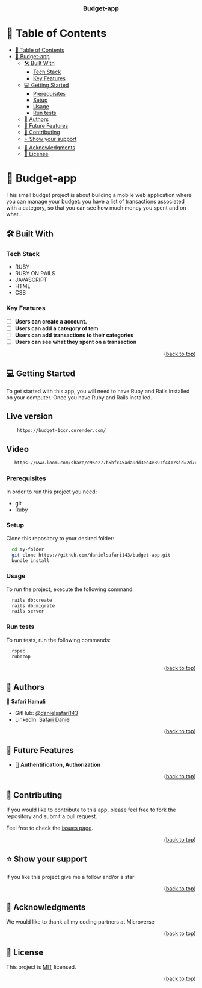 <a name="readme-top"></a>

<div align="center">
  <h3><b>Budget-app</b></h3>
</div>

# 📗 Table of Contents

- [📗 Table of Contents](#-table-of-contents)
- [📖 Budget-app](#-catalog-of-things)
  - [🛠 Built With ](#-built-with-)
    - [Tech Stack ](#tech-stack-)
    - [Key Features ](#key-features-)
  - [💻 Getting Started ](#-getting-started-)
    - [Prerequisites](#prerequisites)
    - [Setup](#setup)
    - [Usage](#usage)
    - [Run tests](#run-tests)
  - [👥 Authors ](#-authors-)
  - [🔭 Future Features ](#-future-features-)
  - [🤝 Contributing ](#-contributing-)
  - [⭐️ Show your support ](#️-show-your-support-)
  - [🙏 Acknowledgments ](#-acknowledgments-)
  - [📝 License ](#-license-)

# 📖 Budget-app<a name="about-project"></a>

This small budget project is about building a mobile web application where you can manage your budget: you have a list of transactions associated with a category, so that you can see how much money you spent and on what.

## 🛠 Built With <a name="built-with"></a>

### Tech Stack <a name="tech-stack"></a>

- RUBY
- RUBY ON RAILS
- JAVASCRIPT 
- HTML 
- CSS

### Key Features <a name="key-features"></a>

- [ ] **Users can create a account.**
- [ ] **Users can add a category of tem**
- [ ] **Users can add transactions to their categories**
- [ ] **Users can see what they spent on a transaction**

<p align="right">(<a href="#readme-top">back to top</a>)</p>

## 💻 Getting Started <a name="getting-started"></a>

To get started with this app, you will need to have Ruby and Rails installed on your computer. Once you have Ruby and Rails installed.

## Live version
```sh
    https://budget-1ccr.onrender.com/
```

## Video
```sh
   https://www.loom.com/share/c95e277b5bfc45ada9dd3ee4e891f441?sid=2d7cdd8f-fd81-43b9-9ed8-abc0b9154264
```

### Prerequisites

In order to run this project you need:

- git
- Ruby

### Setup

Clone this repository to your desired folder:

```sh
  cd my-folder
  git clone https://github.com/danielsafari143/budget-app.git
  bundle install
```

### Usage

To run the project, execute the following command:

```sh
  rails db:create
  rails db:migrate
  rails server
```

### Run tests

To run tests, run the following commands:

```sh
  rspec
  rubocop
```

<p align="right">(<a href="#readme-top">back to top</a>)</p>

## 👥 Authors <a name="authors"></a>

👤 **Safari Hamuli**

- GitHub: [@danielsafari143](https://github.com/danielsafari143)
- LinkedIn: [Safari Daniel](https://www.linkedin.com/in/safari-daniel/)

<p align="right">(<a href="#readme-top">back to top</a>)</p>

## 🔭 Future Features <a name="future-features"></a>

- [] **Authentification, Authorization**

<p align="right">(<a href="#readme-top">back to top</a>)</p>

## 🤝 Contributing <a name="contributing"></a>

If you would like to contribute to this app, please feel free to fork the repository and submit a pull request.

Feel free to check the [issues page](https://github.com/danielsafari143/Budget-app/issues).

<p align="right">(<a href="#readme-top">back to top</a>)</p>

## ⭐️ Show your support <a name="support"></a>

If you like this project give me a follow and/or a star

<p align="right">(<a href="#readme-top">back to top</a>)</p>

## 🙏 Acknowledgments <a name="acknowledgements"></a>

We would like to thank all my coding partners at Microverse

<p align="right">(<a href="#readme-top">back to top</a>)</p>

## 📝 License <a name="license"></a>

This project is [MIT](./LICENSE) licensed.

<p align="right">(<a href="#readme-top">back to top</a>)</p>
